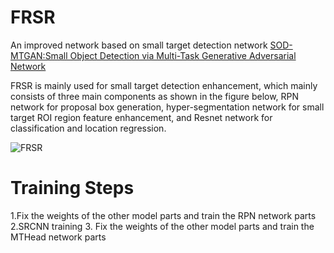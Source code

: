 # FRSR

An improved network based on small target detection network [SOD-MTGAN:Small Object Detection via Multi-Task Generative Adversarial Network](https://openaccess.thecvf.com/content_ECCV_2018/papers/Yongqiang_Zhang_SOD-MTGAN_Small_Object_ECCV_2018_paper.pdf)

FRSR is mainly used for small target detection enhancement, which mainly consists of three main components as shown in the figure below, RPN network for proposal box generation, hyper-segmentation network for small target ROI region feature enhancement, and Resnet network for classification and location regression.

![FRSR](https://user-images.githubusercontent.com/49949166/197488938-8cc3d17c-5ad1-4917-81ad-811b40d80e62.jpg)

# Training Steps
1.Fix the weights of the other model parts and train the RPN network parts
2.SRCNN training
3. Fix the weights of the other model parts and train the MTHead network parts



